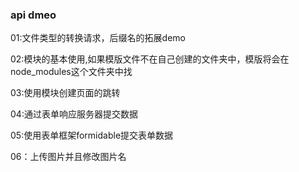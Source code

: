 ### api dmeo

01:文件类型的转换请求，后缀名的拓展demo

02:模块的基本使用,如果模版文件不在自己创建的文件夹中，模版将会在node_modules这个文件夹中找

03:使用模块创建页面的跳转

04:通过表单响应服务器提交数据

05:使用表单框架formidable提交表单数据

06：上传图片并且修改图片名